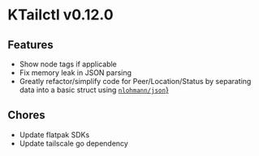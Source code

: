 # KTailctl v0.12.0

## Features

- Show node tags if applicable
- Fix memory leak in JSON parsing
- Greatly refactor/simplify code for Peer/Location/Status by separating data into a basic struct using [`nlohmann/json`}](https://github.com/nlohmann/json)

## Chores

- Update flatpak SDKs
- Update tailscale go dependency
